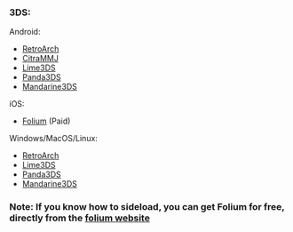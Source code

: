 ### 3DS:

Android:
- [RetroArch](https://www.retroarch.com/?page=platforms)
- [CitraMMJ](https://github.com/weihuoya/citra/releases)
- [Lime3DS](https://github.com/Lime3DS/Lime3DS/releases)
- [Panda3DS](https://github.com/wheremyfoodat/Panda3DS)
- [Mandarine3DS](https://github.com/mandarine3ds/mandarine/releases)

iOS:
- [Folium](https://apps.apple.com/ca/app/folium/id6498623389) (Paid)

Windows/MacOS/Linux:
- [RetroArch](https://www.retroarch.com/?page=platforms)
- [Lime3DS](https://github.com/Lime3DS/Lime3DS/releases)
- [Panda3DS](https://github.com/wheremyfoodat/Panda3DS)
- [Mandarine3DS](https://github.com/mandarine3ds/mandarine/releases)

### Note: If you know how to sideload, you can get Folium for free, directly from the [folium website](https://folium.emuplace.app)
